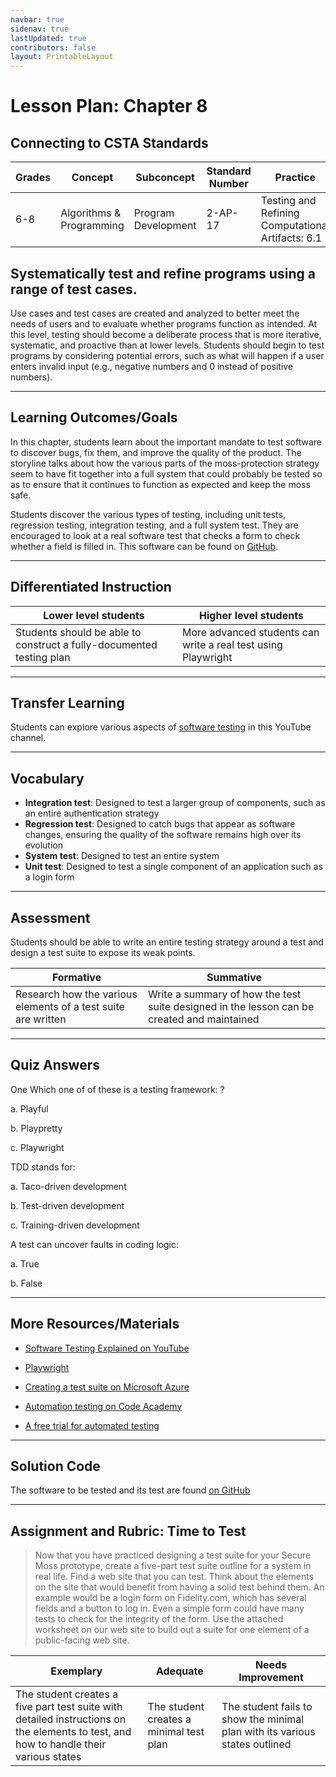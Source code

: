 ```yaml
---
navbar: true
sidenav: true
lastUpdated: true
contributors: false
layout: PrintableLayout
---
```


<div class="home">
<h1 class="page-inner-title">Lesson Plan: Chapter 8</h1>

## Connecting to CSTA Standards

Grades | Concept | Subconcept | Standard Number | Practice
---|---|---|---|---
6-8 | Algorithms & Programming | Program Development | 2-AP-17 | Testing and Refining Computational Artifacts: 6.1 |

## Systematically test and refine programs using a range of test cases.

Use cases and test cases are created and analyzed to better meet the needs of users and to evaluate whether programs function as intended. At this level, testing should become a deliberate process that is more iterative, systematic, and proactive than at lower levels. Students should begin to test programs by considering potential errors, such as what will happen if a user enters invalid input (e.g., negative numbers and 0 instead of positive numbers).

---

## Learning Outcomes/Goals

In this chapter, students learn about the important mandate to test software to discover bugs, fix them, and improve the quality of the product. The storyline talks about how the various parts of the moss-protection strategy seem to have fit together into a full system that could probably be tested so as to ensure that it continues to function as expected and keep the moss safe.

Students discover the various types of testing, including unit tests, regression testing, integration testing, and a full system test. They are encouraged to look at a real software test that checks a form to check whether a field is filled in. This software can be found on [GitHub](https://github.com/CS4Kids/Sample-Test).

---

## Differentiated Instruction

Lower level students | Higher level students
---|---
Students should be able to construct a fully-documented testing plan  | More advanced students can write a real test using Playwright

---

## Transfer Learning

Students can explore various aspects of [software testing](https://www.youtube.com/c/QAMadness) in this YouTube channel.

---

## Vocabulary

- **Integration test**: Designed to test a larger group of components, such as an entire authentication strategy
- **Regression test**: Designed to catch bugs that appear as software changes, ensuring the quality of the software remains high over its evolution
- **System test**: Designed to test an entire system
- **Unit test**: Designed to test a single component of an application such as a login form

---

## Assessment

Students should be able to write an entire testing strategy around a test and design a test suite to expose its weak points.

Formative | Summative
---|---
Research how the various elements of a test suite are written | Write a summary of how the test suite designed in the lesson can be created and maintained

---

## Quiz Answers

One Which one of of these is a testing framework: ? 

a.	Playful 

b.	Playpretty 

c.	<span class="highlight">Playwright</span>

TDD stands for:  

a.	Taco-driven development 

b.	<span class="highlight">Test-driven development</span>

c.	Training-driven development

A test can uncover faults in coding logic:  

a. 	<span class="highlight">True</span> 

b. 	False 

---

## More Resources/Materials

- [Software Testing Explained on YouTube](https://www.youtube.com/watch?v=oLc9gVM8FBM)

- [Playwright](https://playwright.dev/)

- [Creating a test suite on Microsoft Azure](https://learn.microsoft.com/azure/devops/test/create-a-test-plan?view=azure-devops)

- [Automation testing on Code Academy](https://www.codecademy.com/resources/blog/what-is-automation-testing/)

- [A free trial for automated testing](https://smartbear.com/ppc/testcomplete/web-testing/?msclkid=3332095bcfe01c7f8f426a61c31b1692&gclsrc=ds)

---

## Solution Code

The software to be tested and its test are found [on GitHub](https://github.com/CS4Kids/Sample-Test)

---

## Assignment and Rubric: Time to Test

> Now that you have practiced designing a test suite for your Secure Moss prototype, create a five-part test suite outline for a system in real life. Find a web site that you can test. Think about the elements on the site that would benefit from having a solid test behind them. An example would be a login form on Fidelity.com, which has several fields and a button to log in. Even a simple form could have many tests to check for the integrity of the form. Use the attached worksheet on our web site to build out a suite for one element of a public-facing web site. 

Exemplary | Adequate | Needs Improvement 
---|---|---
The student creates a five part test suite with detailed instructions on the elements to test, and how to handle their various states | The student creates a minimal test plan | The student fails to show the minimal plan with its various states outlined
</div>